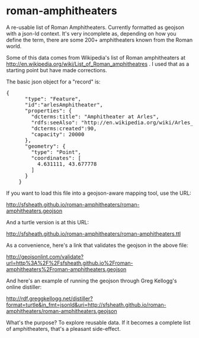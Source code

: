 roman-amphitheaters
===================

A re-usable list of Roman Amphitheaters. Currently formatted as geojson with a json-ld context. It's very incomplete as, depending on how you define the term, there are some 200+ amphitheaters known from the Roman world.

Some of this data comes from Wikipedia's list of Roman amphitheaters at http://en.wikipedia.org/wiki/List_of_Roman_amphitheatres . I used that as a starting point but have made corrections.

The basic json object for a "record" is:

<pre>
{
      "type": "Feature",
      "id":"arlesAmphitheater",
      "properties": {
        "dcterms:title": "Amphitheater at Arles",
        "rdfs:seeAlso": "http://en.wikipedia.org/wiki/Arles_Amphitheatre",
        "dcterms:created":90,
        "capacity": 20000
      },
      "geometry": {
        "type": "Point",
        "coordinates": [
          4.631111, 43.677778  
        ]
      }
    }
</pre>

If you want to load this file into a geojson-aware mapping tool, use the URL:

 http://sfsheath.github.io/roman-amphitheaters/roman-amphitheaters.geojson
 
And a turtle version is at this URL:

 http://sfsheath.github.io/roman-amphitheaters/roman-amphitheaters.ttl

As a convenience, here's a link that validates the geojson in the above file:

 http://geojsonlint.com/validate?url=http%3A%2F%2Fsfsheath.github.io%2Froman-amphitheaters%2Froman-amphitheaters.geojson

And here's an example of running the geojson through Greg Kellogg's online distiller:
 
 http://rdf.greggkellogg.net/distiller?format=turtle&in_fmt=jsonld&uri=http://sfsheath.github.io/roman-amphitheaters/roman-amphitheaters.geojson

 

 
What's the purpose? To explore reusable data. If it becomes a complete list of amphitheaters, that's a pleasant side-effect.
